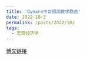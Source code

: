 ```yaml
---
title: 'Dynare中自撰函数求稳态'
date: 2022-10-3
permalink: /posts/2022/10/
tags:
  - 宏观经济学  
---
```


<!--文件源自~/elements/RawE/15_MySummary/Dynare中自撰函数求稳态-->


[博文链接](https://common2016.github.io/chenpu.github.io/files/ssdynare.pdf)